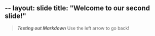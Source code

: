 --
layout: slide
title: "Welcome to our second slide!"
---
> ***Testing out Markdown*** 
Use the left arrow to go back!
